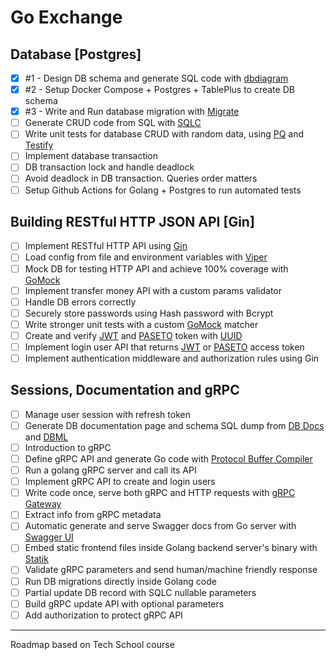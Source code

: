 # Go Exchange

## Database [Postgres]
- [x] #1 - Design DB schema and generate SQL code with [dbdiagram](https://dbdiagram.io/)
- [x] #2 - Setup Docker Compose + Postgres + TablePlus to create DB schema
- [x] #3 - Write and Run database migration with [Migrate](https://github.com/golang-migrate/migrate)
- [ ] Generate CRUD code from SQL with [SQLC](https://sqlc.dev/)
- [ ] Write unit tests for database CRUD with random data, using [PQ](https://github.com/lib/pq) and [Testify](https://github.com/stretchr/testify)
- [ ] Implement database transaction
- [ ] DB transaction lock and handle deadlock
- [ ] Avoid deadlock in DB transaction. Queries order matters
- [ ] Setup Github Actions for Golang + Postgres to run automated tests

## Building RESTful HTTP JSON API [Gin]
- [ ] Implement RESTful HTTP API using [Gin](https://github.com/gin-gonic/gin)
- [ ] Load config from file and environment variables with [Viper](https://github.com/spf13/viper)
- [ ] Mock DB for testing HTTP API and achieve 100% coverage with [GoMock](https://github.com/golang/mock)
- [ ] Implement transfer money API with a custom params validator
- [ ] Handle DB errors correctly
- [ ] Securely store passwords using Hash password with Bcrypt
- [ ] Write stronger unit tests with a custom [GoMock](https://github.com/golang/mock) matcher
- [ ] Create and verify [JWT](https://github.com/golang-jwt/jwt) and [PASETO](https://github.com/o1egl/paseto) token with [UUID](https://github.com/google/uuid)
- [ ] Implement login user API that returns [JWT](https://github.com/golang-jwt/jwt) or [PASETO](https://github.com/o1egl/paseto) access token
- [ ] Implement authentication middleware and authorization rules using Gin

## Sessions, Documentation and gRPC
- [ ] Manage user session with refresh token
- [ ] Generate DB documentation page and schema SQL dump from [DB Docs](https://dbdocs.io/docs) and [DBML](https://www.dbml.org/cli/#installation)
- [ ] Introduction to gRPC
- [ ] Define gRPC API and generate Go code with [Protocol Buffer Compiler](https://grpc.io/docs/protoc-installation/)
- [ ] Run a golang gRPC server and call its API
- [ ] Implement gRPC API to create and login users
- [ ] Write code once, serve both gRPC and HTTP requests with [gRPC Gateway](https://github.com/grpc-ecosystem/grpc-gateway)
- [ ] Extract info from gRPC metadata
- [ ] Automatic generate and serve Swagger docs from Go server with [Swagger UI](https://github.com/swagger-api/swagger-ui)
- [ ] Embed static frontend files inside Golang backend server's binary with [Statik](https://github.com/rakyll/statik)
- [ ] Validate gRPC parameters and send human/machine friendly response
- [ ] Run DB migrations directly inside Golang code
- [ ] Partial update DB record with SQLC nullable parameters
- [ ] Build gRPC update API with optional parameters
- [ ] Add authorization to protect gRPC API

---

Roadmap based on Tech School course